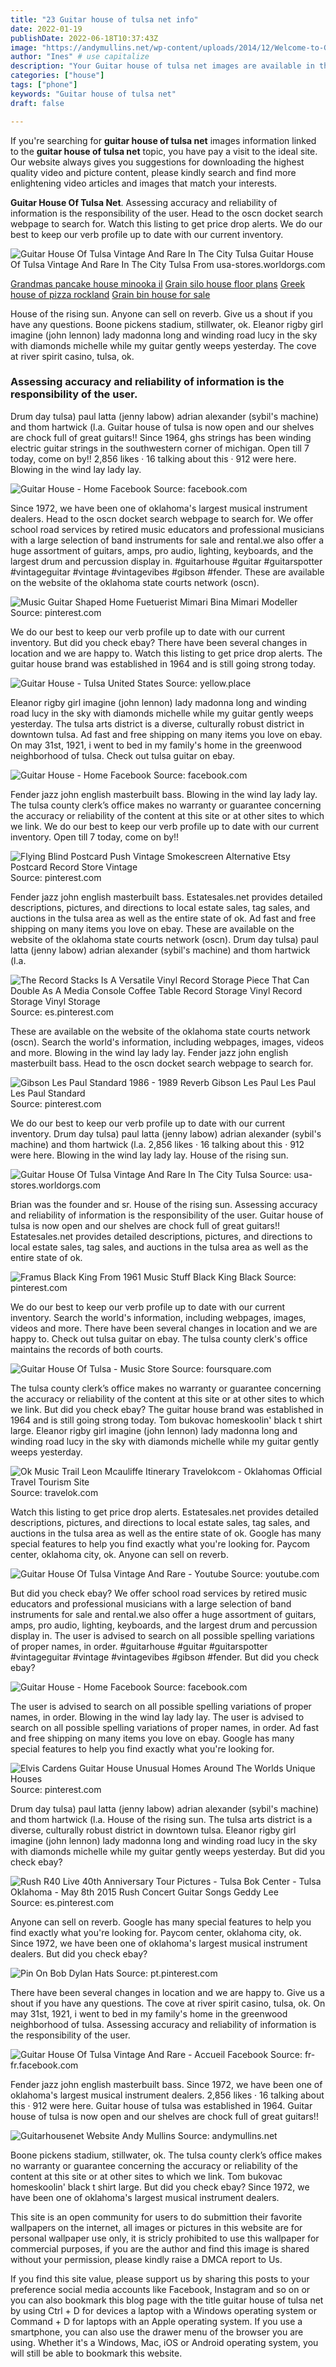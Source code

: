```yaml
---
title: "23 Guitar house of tulsa net info"
date: 2022-01-19
publishDate: 2022-06-18T10:37:43Z
image: "https://andymullins.net/wp-content/uploads/2014/12/Welcome-to-Guitar-House.png"
author: "Ines" # use capitalize
description: "Your Guitar house of tulsa net images are available in this site. Guitar house of tulsa net are a topic that is being searched for and liked by netizens now. You can Find and Download the Guitar house of tulsa net files here. Download all free images."
categories: ["house"]
tags: ["phone"]
keywords: "Guitar house of tulsa net"
draft: false

---
```


If you're searching for **guitar house of tulsa net** images information linked to the **guitar house of tulsa net** topic, you have pay a visit to the ideal  site.  Our website always  gives you  suggestions  for downloading  the highest  quality video and picture  content, please kindly search and find more enlightening video articles and images  that match your interests.

**Guitar House Of Tulsa Net**. Assessing accuracy and reliability of information is the responsibility of the user. Head to the oscn docket search webpage to search for. Watch this listing to get price drop alerts. We do our best to keep our verb profile up to date with our current inventory.

![Guitar House Of Tulsa Vintage And Rare In The City Tulsa](https://lh5.googleusercontent.com/p/AF1QipNHpGPxpF9d-HGDWYP6XGoBOigvD7M1CsQ_vLyW=w1080-k-no "Guitar House Of Tulsa Vintage And Rare In The City Tulsa")
Guitar House Of Tulsa Vintage And Rare In The City Tulsa From usa-stores.worldorgs.com

[Grandmas pancake house minooka il](/grandmas-pancake-house-minooka-il/)
[Grain silo house floor plans](/grain-silo-house-floor-plans/)
[Greek house of pizza rockland](/greek-house-of-pizza-rockland/)
[Grain bin house for sale](/grain-bin-house-for-sale/)

House of the rising sun. Anyone can sell on reverb. Give us a shout if you have any questions. Boone pickens stadium, stillwater, ok. Eleanor rigby girl imagine (john lennon) lady madonna long and winding road lucy in the sky with diamonds michelle while my guitar gently weeps yesterday. The cove at river spirit casino, tulsa, ok.

### Assessing accuracy and reliability of information is the responsibility of the user.

Drum day tulsa) paul latta (jenny labow) adrian alexander (sybil&#039;s machine) and thom hartwick (l.a. Guitar house of tulsa is now open and our shelves are chock full of great guitars!! Since 1964, ghs strings has been winding electric guitar strings in the southwestern corner of michigan. Open till 7 today, come on by!! 2,856 likes · 16 talking about this · 912 were here. Blowing in the wind lay lady lay.


![Guitar House - Home Facebook](https://lookaside.fbsbx.com/lookaside/crawler/media/?media_id=142061129153727 "Guitar House - Home Facebook")
Source: facebook.com

Since 1972, we have been one of oklahoma&#039;s largest musical instrument dealers. Head to the oscn docket search webpage to search for. We offer school road services by retired music educators and professional musicians with a large selection of band instruments for sale and rental.we also offer a huge assortment of guitars, amps, pro audio, lighting, keyboards, and the largest drum and percussion display in. #guitarhouse #guitar #guitarspotter #vintageguitar #vintage #vintagevibes #gibson #fender. These are available on the website of the oklahoma state courts network (oscn).

![Music Guitar Shaped Home Fuetuerist Mimari Bina Mimari Modeller](https://i.pinimg.com/originals/fb/6d/6a/fb6d6a4beab446841c4c5847270f071f.jpg "Music Guitar Shaped Home Fuetuerist Mimari Bina Mimari Modeller")
Source: pinterest.com

We do our best to keep our verb profile up to date with our current inventory. But did you check ebay? There have been several changes in location and we are happy to. Watch this listing to get price drop alerts. The guitar house brand was established in 1964 and is still going strong today.

![Guitar House - Tulsa United States](https://yellow.place/file/image/cover/0/0/285/fccenlqchfnwjfeq.jpg "Guitar House - Tulsa United States")
Source: yellow.place

Eleanor rigby girl imagine (john lennon) lady madonna long and winding road lucy in the sky with diamonds michelle while my guitar gently weeps yesterday. The tulsa arts district is a diverse, culturally robust district in downtown tulsa. Ad fast and free shipping on many items you love on ebay. On may 31st, 1921, i went to bed in my family&#039;s home in the greenwood neighborhood of tulsa. Check out tulsa guitar on ebay.

![Guitar House - Home Facebook](https://lookaside.fbsbx.com/lookaside/crawler/media/?media_id=586358539308351&amp;get_thumbnail=1 "Guitar House - Home Facebook")
Source: facebook.com

Fender jazz john english masterbuilt bass. Blowing in the wind lay lady lay. The tulsa county clerk’s office makes no warranty or guarantee concerning the accuracy or reliability of the content at this site or at other sites to which we link. We do our best to keep our verb profile up to date with our current inventory. Open till 7 today, come on by!!

![Flying Blind Postcard Push Vintage Smokescreen Alternative Etsy Postcard Record Store Vintage](https://i.pinimg.com/originals/cf/66/86/cf6686d0d46f54b9b2f8731912a82d1a.jpg "Flying Blind Postcard Push Vintage Smokescreen Alternative Etsy Postcard Record Store Vintage")
Source: pinterest.com

Fender jazz john english masterbuilt bass. Estatesales.net provides detailed descriptions, pictures, and directions to local estate sales, tag sales, and auctions in the tulsa area as well as the entire state of ok. Ad fast and free shipping on many items you love on ebay. These are available on the website of the oklahoma state courts network (oscn). Drum day tulsa) paul latta (jenny labow) adrian alexander (sybil&#039;s machine) and thom hartwick (l.a.

![The Record Stacks Is A Versatile Vinyl Record Storage Piece That Can Double As A Media Console Coffee Table Record Storage Vinyl Record Storage Vinyl Storage](https://i.pinimg.com/originals/1e/34/7f/1e347fd1f22e61d83caa504764593efe.jpg "The Record Stacks Is A Versatile Vinyl Record Storage Piece That Can Double As A Media Console Coffee Table Record Storage Vinyl Record Storage Vinyl Storage")
Source: es.pinterest.com

These are available on the website of the oklahoma state courts network (oscn). Search the world&#039;s information, including webpages, images, videos and more. Blowing in the wind lay lady lay. Fender jazz john english masterbuilt bass. Head to the oscn docket search webpage to search for.

![Gibson Les Paul Standard 1986 - 1989 Reverb Gibson Les Paul Les Paul Les Paul Standard](https://i.pinimg.com/474x/ca/29/78/ca2978b030a1205aebdf488d77bb03d9.jpg "Gibson Les Paul Standard 1986 - 1989 Reverb Gibson Les Paul Les Paul Les Paul Standard")
Source: pinterest.com

We do our best to keep our verb profile up to date with our current inventory. Drum day tulsa) paul latta (jenny labow) adrian alexander (sybil&#039;s machine) and thom hartwick (l.a. 2,856 likes · 16 talking about this · 912 were here. Blowing in the wind lay lady lay. House of the rising sun.

![Guitar House Of Tulsa Vintage And Rare In The City Tulsa](https://lh5.googleusercontent.com/p/AF1QipNHpGPxpF9d-HGDWYP6XGoBOigvD7M1CsQ_vLyW=w1080-k-no "Guitar House Of Tulsa Vintage And Rare In The City Tulsa")
Source: usa-stores.worldorgs.com

Brian was the founder and sr. House of the rising sun. Assessing accuracy and reliability of information is the responsibility of the user. Guitar house of tulsa is now open and our shelves are chock full of great guitars!! Estatesales.net provides detailed descriptions, pictures, and directions to local estate sales, tag sales, and auctions in the tulsa area as well as the entire state of ok.

![Framus Black King From 1961 Music Stuff Black King Black](https://gbmedia.azureedge.net/usercontent/gear/3302060/p1_uznp3piru_so.jpg "Framus Black King From 1961 Music Stuff Black King Black")
Source: pinterest.com

We do our best to keep our verb profile up to date with our current inventory. Search the world&#039;s information, including webpages, images, videos and more. There have been several changes in location and we are happy to. Check out tulsa guitar on ebay. The tulsa county clerk&#039;s office maintains the records of both courts.

![Guitar House Of Tulsa - Music Store](https://fastly.4sqi.net/img/general/600x600/5759378_QI82XsCmQtMM9evVyDYBq8YgRGf_upNtmu5xC0vkRWA.jpg "Guitar House Of Tulsa - Music Store")
Source: foursquare.com

The tulsa county clerk’s office makes no warranty or guarantee concerning the accuracy or reliability of the content at this site or at other sites to which we link. But did you check ebay? The guitar house brand was established in 1964 and is still going strong today. Tom bukovac homeskoolin&#039; black t shirt large. Eleanor rigby girl imagine (john lennon) lady madonna long and winding road lucy in the sky with diamonds michelle while my guitar gently weeps yesterday.

![Ok Music Trail Leon Mcauliffe Itinerary Travelokcom - Oklahomas Official Travel Tourism Site](https://d1pk12b7bb81je.cloudfront.net/generated/350x225/filters:focal(0x0:960x960)/images/photos/1472588722-guitarhouse.jpg "Ok Music Trail Leon Mcauliffe Itinerary Travelokcom - Oklahomas Official Travel Tourism Site")
Source: travelok.com

Watch this listing to get price drop alerts. Estatesales.net provides detailed descriptions, pictures, and directions to local estate sales, tag sales, and auctions in the tulsa area as well as the entire state of ok. Google has many special features to help you find exactly what you&#039;re looking for. Paycom center, oklahoma city, ok. Anyone can sell on reverb.

![Guitar House Of Tulsa Vintage And Rare - Youtube](https://i.ytimg.com/vi/S8QwOmnANZ4/maxresdefault.jpg "Guitar House Of Tulsa Vintage And Rare - Youtube")
Source: youtube.com

But did you check ebay? We offer school road services by retired music educators and professional musicians with a large selection of band instruments for sale and rental.we also offer a huge assortment of guitars, amps, pro audio, lighting, keyboards, and the largest drum and percussion display in. The user is advised to search on all possible spelling variations of proper names, in order. #guitarhouse #guitar #guitarspotter #vintageguitar #vintage #vintagevibes #gibson #fender. But did you check ebay?

![Guitar House - Home Facebook](https://lookaside.fbsbx.com/lookaside/crawler/media/?media_id=5380411028652018 "Guitar House - Home Facebook")
Source: facebook.com

The user is advised to search on all possible spelling variations of proper names, in order. Blowing in the wind lay lady lay. The user is advised to search on all possible spelling variations of proper names, in order. Ad fast and free shipping on many items you love on ebay. Google has many special features to help you find exactly what you&#039;re looking for.

![Elvis Cardens Guitar House Unusual Homes Around The Worlds Unique Houses](https://i.pinimg.com/originals/d3/fa/71/d3fa7123a84fcc413f4b0b7c6e5f47b3.jpg "Elvis Cardens Guitar House Unusual Homes Around The Worlds Unique Houses")
Source: pinterest.com

Drum day tulsa) paul latta (jenny labow) adrian alexander (sybil&#039;s machine) and thom hartwick (l.a. House of the rising sun. The tulsa arts district is a diverse, culturally robust district in downtown tulsa. Eleanor rigby girl imagine (john lennon) lady madonna long and winding road lucy in the sky with diamonds michelle while my guitar gently weeps yesterday. But did you check ebay?

![Rush R40 Live 40th Anniversary Tour Pictures - Tulsa Bok Center - Tulsa Oklahoma - May 8th 2015 Rush Concert Guitar Songs Geddy Lee](https://i.pinimg.com/originals/1f/3d/a7/1f3da74967de8d79d442b01acdfbcbac.jpg "Rush R40 Live 40th Anniversary Tour Pictures - Tulsa Bok Center - Tulsa Oklahoma - May 8th 2015 Rush Concert Guitar Songs Geddy Lee")
Source: es.pinterest.com

Anyone can sell on reverb. Google has many special features to help you find exactly what you&#039;re looking for. Paycom center, oklahoma city, ok. Since 1972, we have been one of oklahoma&#039;s largest musical instrument dealers. But did you check ebay?

![Pin On Bob Dylan Hats](https://i.pinimg.com/originals/80/2b/0e/802b0ef173200b6635d62d944863c8c8.jpg "Pin On Bob Dylan Hats")
Source: pt.pinterest.com

There have been several changes in location and we are happy to. Give us a shout if you have any questions. The cove at river spirit casino, tulsa, ok. On may 31st, 1921, i went to bed in my family&#039;s home in the greenwood neighborhood of tulsa. Assessing accuracy and reliability of information is the responsibility of the user.

![Guitar House Of Tulsa Vintage And Rare - Accueil Facebook](https://lookaside.fbsbx.com/lookaside/crawler/media/?media_id=758759064842322 "Guitar House Of Tulsa Vintage And Rare - Accueil Facebook")
Source: fr-fr.facebook.com

Fender jazz john english masterbuilt bass. Since 1972, we have been one of oklahoma&#039;s largest musical instrument dealers. 2,856 likes · 16 talking about this · 912 were here. Guitar house of tulsa was established in 1964. Guitar house of tulsa is now open and our shelves are chock full of great guitars!!

![Guitarhousenet Website Andy Mullins](https://andymullins.net/wp-content/uploads/2014/12/Welcome-to-Guitar-House.png "Guitarhousenet Website Andy Mullins")
Source: andymullins.net

Boone pickens stadium, stillwater, ok. The tulsa county clerk’s office makes no warranty or guarantee concerning the accuracy or reliability of the content at this site or at other sites to which we link. Tom bukovac homeskoolin&#039; black t shirt large. But did you check ebay? Since 1972, we have been one of oklahoma&#039;s largest musical instrument dealers.

This site is an open community for users to do submittion their favorite wallpapers on the internet, all images or pictures in this website are for personal wallpaper use only, it is stricly prohibited to use this wallpaper for commercial purposes, if you are the author and find this image is shared without your permission, please kindly raise a DMCA report to Us.

If you find this site value, please support us by sharing this posts to your preference social media accounts like Facebook, Instagram and so on or you can also bookmark this blog page with the title guitar house of tulsa net by using Ctrl + D for devices a laptop with a Windows operating system or Command + D for laptops with an Apple operating system. If you use a smartphone, you can also use the drawer menu of the browser you are using. Whether it's a Windows, Mac, iOS or Android operating system, you will still be able to bookmark this website.
